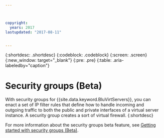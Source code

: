 ```yaml
---



copyright:
  years: 2017
lastupdated: "2017-08-11"


---
```


{:shortdesc: .shortdesc}
{:codeblock: .codeblock}
{:screen: .screen}
{:new_window: target="_blank"}
{:pre: .pre}
{:table: .aria-labeledby="caption"}


# Security groups (Beta)

With security groups for {{site.data.keyword.BluVirtServers}}, you can enact a set of IP filter rules that define how to handle incoming and 
outgoing traffic to both the public and private interfaces of a virtual server instance. A security group creates a sort of virtual firewall.
{:shortdesc}

For more information about the security groups beta feature, see [Getting started with security groups (Beta)](/docs/infrastructure/security-groups/sg_index.html).

